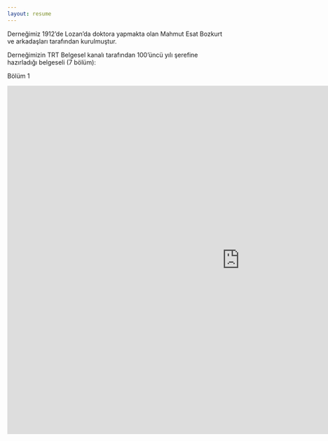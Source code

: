 ```yaml
---
layout: resume
---
```

Derneğimiz 1912’de Lozan’da doktora yapmakta olan Mahmut Esat Bozkurt ve arkadaşları tarafından kurulmuştur.

Derneğimizin TRT Belgesel kanalı tarafından 100’üncü yılı şerefine hazırladığı belgeseli (7 bölüm):

Bölüm 1

<iframe width="1060" height="795" src="https://www.youtube.com/embed/c-bdZYnZn7o?feature=oembed" frameborder="0" allowfullscreen=""></iframe>

